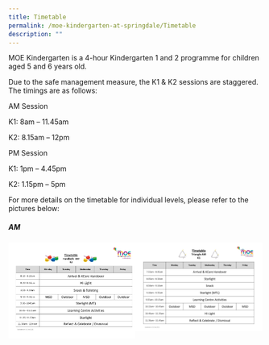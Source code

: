 ```yaml
---
title: Timetable
permalink: /moe-kindergarten-at-springdale/Timetable
description: ""
---
```

MOE Kindergarten is a 4-hour Kindergarten 1 and 2 programme for children aged 5 and 6 years old.  
  
Due to the safe management measure, the K1 & K2 sessions are staggered. The timings are as follows:

AM Session

K1: 8am – 11.45am

K2: 8.15am – 12pm

PM Session

K1: 1pm – 4.45pm

K2: 1.15pm – 5pm

For more details on the timetable for individual levels, please refer to the pictures below:

##### AM

<img src="/images/K2%20AM%20timetable.png" 
     style="width:50%;float:left">
		 <img src="/images/K1%20AM%20timetable.png" 
     style="width:50%">